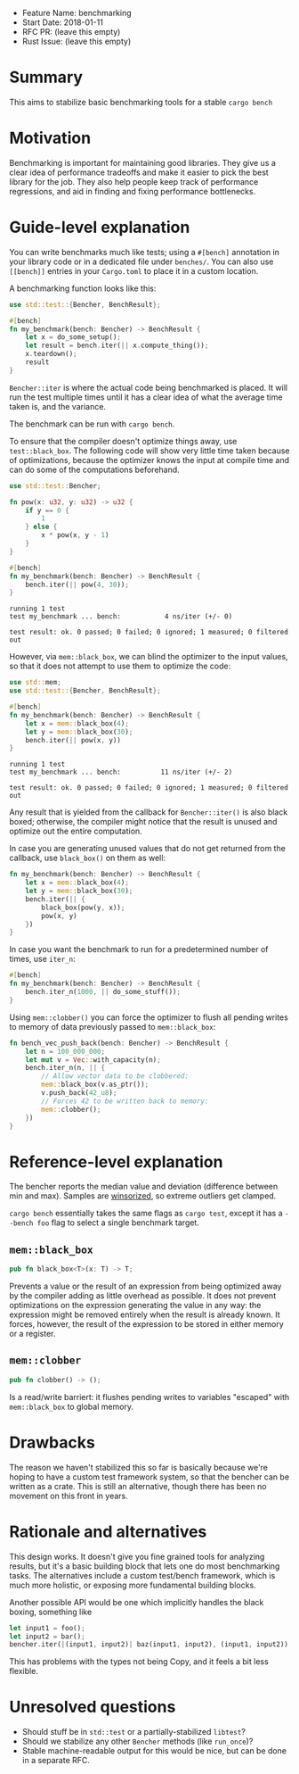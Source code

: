 - Feature Name: benchmarking
- Start Date: 2018-01-11
- RFC PR: (leave this empty)
- Rust Issue: (leave this empty)

# Summary
[summary]: #summary

This aims to stabilize basic benchmarking tools for a stable `cargo bench`

# Motivation
[motivation]: #motivation

Benchmarking is important for maintaining good libraries. They give us a clear idea of performance tradeoffs
and make it easier to pick the best library for the job. They also help people keep track of performance regressions,
and aid in finding and fixing performance bottlenecks.

# Guide-level explanation
[guide-level-explanation]: #guide-level-explanation

You can write benchmarks much like tests; using a `#[bench]` annotation in your library code or in a
dedicated file under `benches/`. You can also use `[[bench]]` entries in your `Cargo.toml` to place
it in a custom location.


A benchmarking function looks like this:

```rust
use std::test::{Bencher, BenchResult};

#[bench]
fn my_benchmark(bench: Bencher) -> BenchResult {
    let x = do_some_setup();
    let result = bench.iter(|| x.compute_thing());
    x.teardown();
    result
}
```

`Bencher::iter` is where the actual code being benchmarked is placed. It will run the
test multiple times until it has a clear idea of what the average time taken is,
and the variance.

The benchmark can be run with `cargo bench`.

To ensure that the compiler doesn't optimize things away, use `test::black_box`.
The following code will show very little time taken because of optimizations, because
the optimizer knows the input at compile time and can do some of the computations beforehand.

```rust
use std::test::Bencher;

fn pow(x: u32, y: u32) -> u32 {
    if y == 0 {
        1
    } else {
        x * pow(x, y - 1)
    }
}

#[bench]
fn my_benchmark(bench: Bencher) -> BenchResult {
    bench.iter(|| pow(4, 30));
}
```

```
running 1 test
test my_benchmark ... bench:           4 ns/iter (+/- 0)

test result: ok. 0 passed; 0 failed; 0 ignored; 1 measured; 0 filtered out
```

However, via `mem::black_box`, we can blind the optimizer to the input values,
so that it does not attempt to use them to optimize the code:

```rust
use std::mem;
use std::test::{Bencher, BenchResult};

#[bench]
fn my_benchmark(bench: Bencher) -> BenchResult {
    let x = mem::black_box(4);
    let y = mem::black_box(30);
    bench.iter(|| pow(x, y))
}
```

```
running 1 test
test my_benchmark ... bench:          11 ns/iter (+/- 2)

test result: ok. 0 passed; 0 failed; 0 ignored; 1 measured; 0 filtered out
```

Any result that is yielded from the callback for `Bencher::iter()` is also
black boxed; otherwise, the compiler might notice that the result is unused and
optimize out the entire computation.

In case you are generating unused values that do not get returned from the callback,
use `black_box()` on them as well:

```rust
fn my_benchmark(bench: Bencher) -> BenchResult {
    let x = mem::black_box(4);
    let y = mem::black_box(30);
    bench.iter(|| {
        black_box(pow(y, x));
        pow(x, y)
    })
}
```

In case you want the benchmark to run for a predetermined number of times, use `iter_n`:

```rust
#[bench]
fn my_benchmark(bench: Bencher) -> BenchResult {
    bench.iter_n(1000, || do_some_stuff());
}
```

Using `mem::clobber()` you can force the optimizer to flush all pending writes
to memory of data previously passed to `mem::black_box`:

```rust
fn bench_vec_push_back(bench: Bencher) -> BenchResult {
    let n = 100_000_000;
    let mut v = Vec::with_capacity(n);
    bench.iter_n(n, || {
        // Allow vector data to be clobbered:
        mem::black_box(v.as_ptr());
        v.push_back(42_u8);
        // Forces 42 to be written back to memory:
        mem::clobber();
    })
}
```

# Reference-level explanation
[reference-level-explanation]: #reference-level-explanation

The bencher reports the median value and deviation (difference between min and max).
Samples are [winsorized], so extreme outliers get clamped.

`cargo bench` essentially takes the same flags as `cargo test`, except it has a `--bench foo`
flag to select a single benchmark target.

[winsorized]: https://en.wikipedia.org/wiki/Winsorizing

## `mem::black_box`

```rust
pub fn black_box<T>(x: T) -> T;
```

Prevents a value or the result of an expression from being optimized away by the
compiler adding as little overhead as possible. It does not prevent
optimizations on the expression generating the value in any way: the expression
might be removed entirely when the result is already known. It forces, however,
the result of the expression to be stored in either memory or a register.

## `mem::clobber`

```rust
pub fn clobber() -> ();
```

Is a read/write barriert: it flushes pending writes to variables "escaped" with
`mem::black_box` to global memory.

# Drawbacks
[drawbacks]: #drawbacks

The reason we haven't stabilized this so far is basically because we're hoping to have a custom test
framework system, so that the bencher can be written as a crate. This is still an alternative, though
there has been no movement on this front in years.

# Rationale and alternatives
[alternatives]: #alternatives

This design works. It doesn't give you fine grained tools for analyzing results, but it's
a basic building block that lets one do most benchmarking tasks. The alternatives include
a custom test/bench framework, which is much more holistic, or exposing more
fundamental building blocks.

Another possible API would be one which implicitly handles the black boxing, something
like

```rust
let input1 = foo();
let input2 = bar();
bencher.iter(|(input1, input2)| baz(input1, input2), (input1, input2))
```

This has problems with the types not being Copy, and it feels a bit less flexible.

# Unresolved questions
[unresolved]: #unresolved-questions

- Should stuff be in `std::test` or a partially-stabilized `libtest`?
- Should we stabilize any other `Bencher` methods (like `run_once`)?
- Stable machine-readable output for this would be nice, but can be done in a separate RFC.


